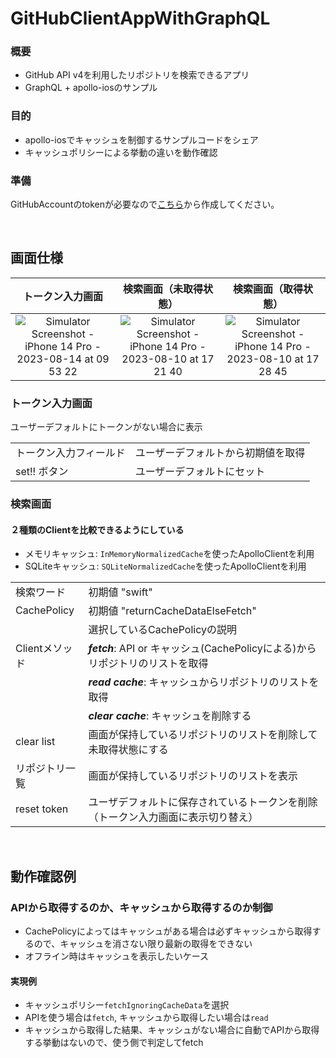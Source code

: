 # GitHubClientAppWithGraphQL
### 概要
- GitHub API v4を利用したリポジトリを検索できるアプリ
- GraphQL + apollo-iosのサンプル

### 目的
- apollo-iosでキャッシュを制御するサンプルコードをシェア
- キャッシュポリシーによる挙動の違いを動作確認

### 準備
GitHubAccountのtokenが必要なので[こちら](https://github.com/settings/tokens)から作成してください。

<BR>

## 画面仕様

|トークン入力画面|検索画面（未取得状態）|検索画面（取得状態）|
|:-:|:-:|:-:|
|![Simulator Screenshot - iPhone 14 Pro - 2023-08-14 at 09 53 22](https://github.com/terry-private/GitHubClientAppWithGraphQL/assets/57483158/1eed837a-2864-4118-a992-0e2ef631c185)|![Simulator Screenshot - iPhone 14 Pro - 2023-08-10 at 17 21 40](https://github.com/terry-private/GitHubClientAppWithGraphQL/assets/57483158/f4aad89d-5918-4060-90f0-3b1cdac858d5)|![Simulator Screenshot - iPhone 14 Pro - 2023-08-10 at 17 28 45](https://github.com/terry-private/GitHubClientAppWithGraphQL/assets/57483158/7deae303-c6c4-4100-a6f5-63524263802c)|

### トークン入力画面
ユーザーデフォルトにトークンがない場合に表示

|||
|:-|:-|
|トークン入力フィールド|ユーザーデフォルトから初期値を取得|
|set!! ボタン|ユーザーデフォルトにセット|

### 検索画面
#### ２種類のClientを比較できるようにしている
- メモリキャッシュ: `InMemoryNormalizedCache`を使ったApolloClientを利用
- SQLiteキャッシュ: `SQLiteNormalizedCache`を使ったApolloClientを利用

|||
|:-|:-|
| 検索ワード | 初期値 "swift" |
| CachePolicy | 初期値 "returnCacheDataElseFetch" |
|| 選択しているCachePolicyの説明 |
| Clientメソッド | ***fetch***: API or キャッシュ(CachePolicyによる)からリポジトリのリストを取得 |
|| ***read cache***: キャッシュからリポジトリのリストを取得 |
|| ***clear cache***: キャッシュを削除する |
| clear list | 画面が保持しているリポジトリのリストを削除して未取得状態にする |
| リポジトリ一覧 | 画面が保持しているリポジトリのリストを表示 |
|reset token　| ユーザデフォルトに保存されているトークンを削除（トークン入力画面に表示切り替え） |

<BR>

## 動作確認例

### APIから取得するのか、キャッシュから取得するのか制御
- CachePolicyによってはキャッシュがある場合は必ずキャッシュから取得するので、キャッシュを消さない限り最新の取得をできない
- オフライン時はキャッシュを表示したいケース

#### 実現例
- キャッシュポリシー`fetchIgnoringCacheData`を選択
- APIを使う場合は`fetch`, キャッシュから取得したい場合は`read`
- キャッシュから取得した結果、キャッシュがない場合に自動でAPIから取得する挙動はないので、使う側で判定してfetch
